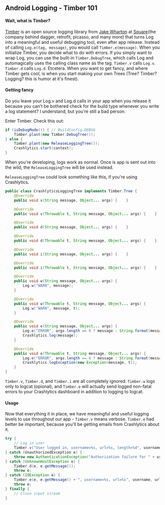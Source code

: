 ## Android Logging - Timber 101

#### Wait, what is Timber?
[Timber](https://github.com/JakeWharton/timber) is an open source logging library from [Jake Wharton](https://github.com/JakeWharton) at [Square](http://square.github.io/)(the company behind dagger, retrofit, picasso, and many more) that turns Log into a meaningful and useful debugging tool, even after app release. Instead of calling `Log.e(tag, message)`, you would call `Timber.e(message)`. When you initialize Timber, you decide what to do with errors. If you simply want to wrap Log, you can use the built-in `Timber.DebugTree`, which calls Log and automagically uses the calling class name as the tag. `Timber.v` calls `Log.v`. `Timber.d` calls `Log.d`. Etcetera. 
When you want to get fancy, and where Timber gets cool, is when you start making your own Trees (Tree? Timber? Logging? this is humor at it's finest).

#### Getting fancy
Do you leave your Log.v and Log.d calls in your app when you release it because you can't be bothered check for the build type whenever you write a log statement? I understand, but you're still a bad person. 

Enter Timber. Check this out:
```java
if (isDebugMode()) { // BuildConfig.DEBUG
    Timber.plant(new Timber.DebugTree());
} else {
    Timber.plant(new ReleaseLoggingTree());
    Crashlytics.start(context);
}
```
When you're developing, logs work as normal. Once is app is sent out into the wild, the `ReleaseLoggingTree` will be used instead.

`ReleaseLoggingTree` could look something like this, if you're using Crashlytics.
```java
public class CrashlyticsLoggingTree implements Timber.Tree {
    @Override
    public void v(String message, Object... args) {    }

    @Override
    public void v(Throwable t, String message, Object... args) {    }

    @Override
    public void d(String message, Object... args) {    }

    @Override
    public void d(Throwable t, String message, Object... args) {    }

    @Override
    public void i(String message, Object... args) {    }

    @Override
    public void i(Throwable t, String message, Object... args) {    }

    @Override
    public void w(String message, Object... args) {
        Log.w("WARN", message);
    }

    @Override
    public void w(Throwable t, String message, Object... args) {
        Log.w("WARN", message, t);
    }

    @Override
    public void e(String message, Object... args) {
        Log.e("ERROR", args.length == 0 ? message : String.format(message, args));
        Crashlytics.log(message);
    }

    @Override
    public void e(Throwable t, String message, Object... args) {
        Log.e("ERROR", args.length == 0 ? message : String.format(message, args), t);
        Crashlytics.logException(new Exception(message, t));
    }
}
```

`Timber.v`, `Timber.d`, and `Timber.i` are all completely ignored. `Timber.w` logs only to logcat (opional), and `Timber.e` will actually send logged non-fatal errors to your Crashlytics dashboard in addition to logging to logcat.

#### Usage
Now that everything it in place, we have meaningful and useful logging levels to use throughout our app - `Timber.v` means verbose. `Timber.e` had better be important, because you'll be getting emails from Crashlytics about it.

```java
try {
    // Log in user
    Timber.v("User logged in, username=%s, url=%s, length=%d", username, url, response.length());
} catch (UnauthorizedException e) {
    throw new AuthenticationException("Authorization failure for " + username, e);
} catch (UnknownHostException e) {
    Timber.d(e, e.getMessage());
    throw e;
} catch (IOException e) {
    Timber.e(e, e.getMessage() + ", username=%s, url=%s", username, url);
    throw e;
} finally {
    // Close input stream
}
```
